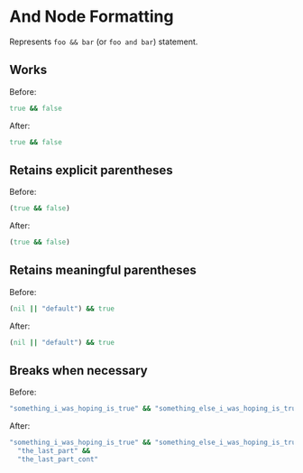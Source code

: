 <!-- BEGIN_AUTOGENERATED -->
# And Node Formatting

Represents `foo && bar` (or `foo and bar`) statement.
<!-- END_AUTOGENERATED -->

## Works

Before:

```ruby
true && false
```

After:

```ruby
true && false
```

## Retains explicit parentheses

Before:

```ruby
(true && false)
```

After:

```ruby
(true && false)
```

## Retains meaningful parentheses

Before:

```ruby
(nil || "default") && true
```

After:

```ruby
(nil || "default") && true
```

## Breaks when necessary

Before:

```ruby
"something_i_was_hoping_is_true" && "something_else_i_was_hoping_is_true" && "the_last_part" && "the_last_part_cont"
```

After:

```ruby
"something_i_was_hoping_is_true" && "something_else_i_was_hoping_is_true" &&
  "the_last_part" &&
  "the_last_part_cont"
```
